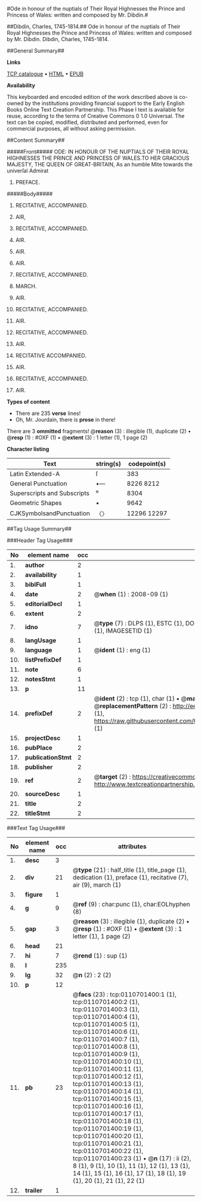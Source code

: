 #Ode in honour of the nuptials of Their Royal Highnesses the Prince and Princess of Wales: written and composed by Mr. Dibdin.#

##Dibdin, Charles, 1745-1814.##
Ode in honour of the nuptials of Their Royal Highnesses the Prince and Princess of Wales: written and composed by Mr. Dibdin.
Dibdin, Charles, 1745-1814.

##General Summary##

**Links**

[TCP catalogue](http://www.ota.ox.ac.uk/tcp/)  • 
[HTML](http://tei.it.ox.ac.uk/tcp/Texts-HTML/free/004/004770366.html)  • 
[EPUB](http://tei.it.ox.ac.uk/tcp/Texts-EPUB/free/004/004770366.epub)

**Availability**

This keyboarded and encoded edition of the
	       work described above is co-owned by the institutions
	       providing financial support to the Early English Books
	       Online Text Creation Partnership. This Phase I text is
	       available for reuse, according to the terms of Creative
	       Commons 0 1.0 Universal. The text can be copied,
	       modified, distributed and performed, even for
	       commercial purposes, all without asking permission.


##Content Summary##

#####Front#####
ODE: IN HONOUR OF THE NUPTIALS OF THEIR ROYAL HIGHNESSES THE PRINCE AND PRINCESS OF WALES.TO HER GRACIOUS MAJESTY, THE QUEEN OF GREAT-BRITAIN, As an humble Mite towards the univerſal Admirat
1. PREFACE.

#####Body#####

1. RECITATIVE, ACCOMPANIED.

1. AIR,

1. RECITATIVE, ACCOMPANIED.

1. AIR.

1. AIR.

1. AIR.

1. RECITATIVE, ACCOMPANIED.

1. MARCH.

1. AIR.

1. RECITATIVE, ACCOMPANIED.

1. AIR.

1. RECITATIVE, ACCOMPANIED.

1. AIR.

1. RECITATIVE ACCOMPANIED.

1. AIR.

1. RECITATIVE, ACCOMPANIED.

1. AIR.

**Types of content**

  * There are 235 **verse** lines!
  * Oh, Mr. Jourdain, there is **prose** in there!

There are 3 **ommitted** fragments! 
 @__reason__ (3) : illegible (1), duplicate (2)  •  @__resp__ (1) : #OXF (1)  •  @__extent__ (3) : 1 letter (1), 1 page (2)

**Character listing**


|Text|string(s)|codepoint(s)|
|---|---|---|
|Latin Extended-A|ſ|383|
|General Punctuation|•—|8226 8212|
|Superscripts             and Subscripts|⁰|8304|
|Geometric Shapes|▪|9642|
|CJKSymbolsandPunctuation|〈〉|12296 12297|

##Tag Usage Summary##

###Header Tag Usage###

|No|element name|occ|attributes|
|---|---|---|---|
|1.|__author__|2||
|2.|__availability__|1||
|3.|__biblFull__|1||
|4.|__date__|2| @__when__ (1) : 2008-09 (1)|
|5.|__editorialDecl__|1||
|6.|__extent__|2||
|7.|__idno__|7| @__type__ (7) : DLPS (1), ESTC (1), DOCNO (1), TCP (1), GALEDOCNO (1), CONTENTSET (1), IMAGESETID (1)|
|8.|__langUsage__|1||
|9.|__language__|1| @__ident__ (1) : eng (1)|
|10.|__listPrefixDef__|1||
|11.|__note__|6||
|12.|__notesStmt__|1||
|13.|__p__|11||
|14.|__prefixDef__|2| @__ident__ (2) : tcp (1), char (1)  •  @__matchPattern__ (2) : ([0-9\-]+):([0-9IVX]+) (1), (.+) (1)  •  @__replacementPattern__ (2) : http://eebo.chadwyck.com/downloadtiff?vid=$1&page=$2 (1), https://raw.githubusercontent.com/textcreationpartnership/Texts/master/tcpchars.xml#$1 (1)|
|15.|__projectDesc__|1||
|16.|__pubPlace__|2||
|17.|__publicationStmt__|2||
|18.|__publisher__|2||
|19.|__ref__|2| @__target__ (2) : https://creativecommons.org/publicdomain/zero/1.0/ (1), http://www.textcreationpartnership.org/docs/. (1)|
|20.|__sourceDesc__|1||
|21.|__title__|2||
|22.|__titleStmt__|2||


###Text Tag Usage###

|No|element name|occ|attributes|
|---|---|---|---|
|1.|__desc__|3||
|2.|__div__|21| @__type__ (21) : half_title (1), title_page (1), dedication (1), preface (1), recitative (7), air (9), march (1)|
|3.|__figure__|1||
|4.|__g__|9| @__ref__ (9) : char:punc (1), char:EOLhyphen (8)|
|5.|__gap__|3| @__reason__ (3) : illegible (1), duplicate (2)  •  @__resp__ (1) : #OXF (1)  •  @__extent__ (3) : 1 letter (1), 1 page (2)|
|6.|__head__|21||
|7.|__hi__|7| @__rend__ (1) : sup (1)|
|8.|__l__|235||
|9.|__lg__|32| @__n__ (2) : 2 (2)|
|10.|__p__|12||
|11.|__pb__|23| @__facs__ (23) : tcp:0110701400:1 (1), tcp:0110701400:2 (1), tcp:0110701400:3 (1), tcp:0110701400:4 (1), tcp:0110701400:5 (1), tcp:0110701400:6 (1), tcp:0110701400:7 (1), tcp:0110701400:8 (1), tcp:0110701400:9 (1), tcp:0110701400:10 (1), tcp:0110701400:11 (1), tcp:0110701400:12 (1), tcp:0110701400:13 (1), tcp:0110701400:14 (1), tcp:0110701400:15 (1), tcp:0110701400:16 (1), tcp:0110701400:17 (1), tcp:0110701400:18 (1), tcp:0110701400:19 (1), tcp:0110701400:20 (1), tcp:0110701400:21 (1), tcp:0110701400:22 (1), tcp:0110701400:23 (1)  •  @__n__ (17) : ii (2), 8 (1), 9 (1), 10 (1), 11 (1), 12 (1), 13 (1), 14 (1), 15 (1), 16 (1), 17 (1), 18 (1), 19 (1), 20 (1), 21 (1), 22 (1)|
|12.|__trailer__|1||
